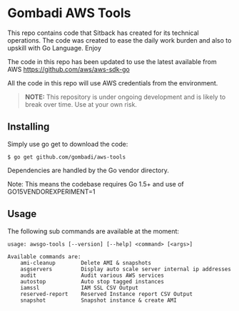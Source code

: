 # Gombadi AWS Tools

This repo contains code that Sitback has created for its technical operations.
The code was created to ease the daily work burden and also to upskill
with Go Language. Enjoy

The code in this repo has been updated to use the latest available from AWS
https://github.com/aws/aws-sdk-go

All the code in this repo will use AWS credentials from the environment.

> **NOTE:** This repository is under ongoing development and
is likely to break over time. Use at your own risk.


## Installing

Simply use go get to download the code:

    $ go get github.com/gombadi/aws-tools

Dependencies are handled by the Go vendor directory.

Note: This means the codebase requires Go 1.5+ and use of GO15VENDOREXPERIMENT=1


## Usage

The following sub commands are available at the moment:

```
usage: awsgo-tools [--version] [--help] <command> [<args>]

Available commands are:
    ami-cleanup        Delete AMI & snapshots
    asgservers         Display auto scale server internal ip addresses
    audit              Audit various AWS services
    autostop           Auto stop tagged instances
    iamssl             IAM SSL CSV Output
    reserved-report    Reserved Instance report CSV Output
    snapshot           Snapshot instance & create AMI


```
